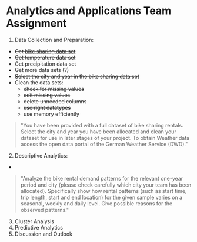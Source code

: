 # Analytics and Applications Team Assignment

1. Data Collection and Preparation:
- ~~Get [bike sharing data set](https://data.deutschebahn.com/dataset/data-call-a-bike)~~
- ~~Get temperature data set~~
- ~~Get precipitation data set~~
- Get more data sets (?)
- ~~Select the city and year in the bike sharing data set~~
- Clean the data sets:
  - ~~check for missing values~~
  - ~~edit missing values~~
  - ~~delete unneeded columns~~
  - ~~use right datatypes~~
  - use memory efficiently
  
> "You have been provided with a full dataset of bike sharing rentals. Select the city and year you have been allocated and clean your dataset for use in later stages of your project. To obtain Weather data access the open data portal of the German Weather Service (DWD)."

2. Descriptive Analytics:
  -
    
> "Analyze the bike rental demand patterns for the relevant one-year period and city (please check carefully which city your team has been allocated). Specifically show how rental patterns (such as start time, trip length, start and end location) for the given sample varies on a seasonal, weekly and daily level. Give possible reasons for the observed patterns."
  
  
3. Cluster Analysis
4. Predictive Analytics
5. Discussion and Outlook
  



